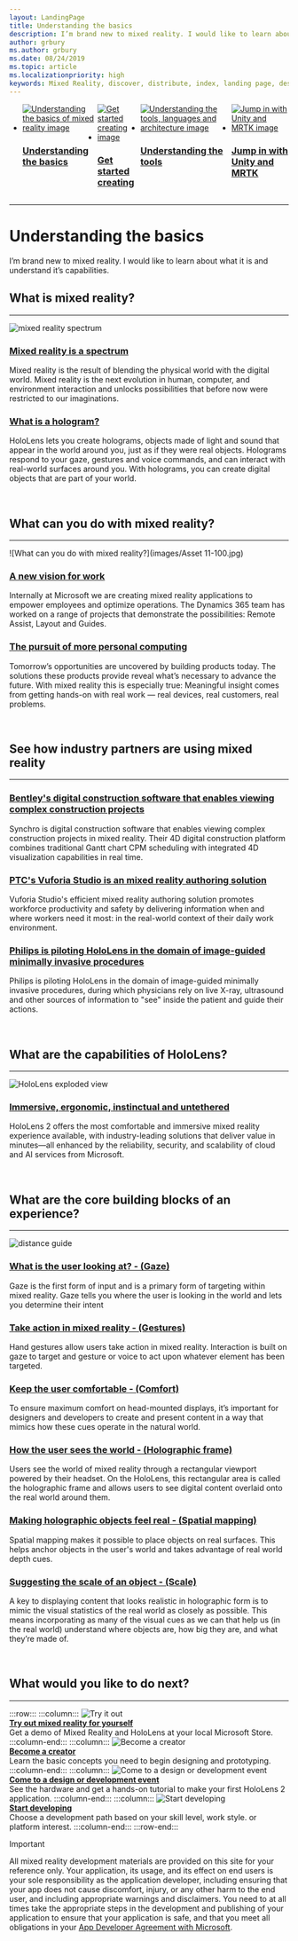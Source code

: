 ```yaml
---
layout: LandingPage
title: Understanding the basics
description: I’m brand new to mixed reality. I would like to learn about what it is and understand it’s capabilities.
author: grbury 
ms.author: grbury
ms.date: 08/24/2019
ms.topic: article
ms.localizationpriority: high
keywords: Mixed Reality, discover, distribute, index, landing page, design, development, tutorials, sample apps, fundamentals, case studies, resources, HoloLens how-to, Open source projects
---
```


<ul id="cardtypes-D" class="cardsD panelContent" style="display: flex; margin-top: 0px;">
                            <li>
                              <a href="quick-start-basic.md" target="_blank" title="Understanding the basics" data-linktype="absolute-path">
                                    <div class="cardSize">
                                        <div class="cardPadding">
                                            <div class="card">
                                                <div class="cardImageOuter">
                                                    <div class="cardImage">
                                                        <img src="images/Tile-Distribute-selected.jpg" alt="Understanding the basics of mixed reality image">
                                                    </div>
                                                </div>
                                                <div class="cardText">
                                                    <h3 class="x-hidden-focus">Understanding the basics</h3>
                                                </div>
                                            </div>
                                        </div>
                                    </div>
                                    </a>
                            </li>
                            <li>
                              <a href="quick-start-creating.md" target="_blank" title="Get started creating" data-linktype="absolute-path">
                                    <div class="cardSize">
                                        <div class="cardPadding">
                                            <div class="card">
                                                <div class="cardImageOuter">
                                                    <div class="cardImage">
                                                        <img src="images/QuickStartTile-Basics.jpg" alt="Get started creating image">
                                                    </div>
                                                </div>
                                                <div class="cardText">
                                                    <h3 class="x-hidden-focus">Get started creating</h3>
                                                </div>
                                            </div>
                                        </div>
                                    </div>
                                    </a>
                            </li>
                            <li>
                              <a href="quick-start-developer.md" target="_blank" title="Understanding the tools, languages and architecture" data-linktype="absolute-path">
                                    <div class="cardSize">
                                        <div class="cardPadding">
                                            <div class="card">
                                                <div class="cardImageOuter">
                                                    <div class="cardImage">
                                                        <img src="images/QuickStartTile-Developer.jpg" alt="Understanding the tools, languages and architecture image">
                                                    </div>
                                                </div>
                                                <div class="cardText">
                                                    <h3 class="x-hidden-focus">Understanding the tools</h3>
                                                </div>
                                            </div>
                                        </div>
                                    </div>
                                    </a>
                            </li>
                             <li>
                              <a href="quick-start-expert.md" target="_blank" title="Jump in with Unity and MRTK" data-linktype="absolute-path">
                                    <div class="cardSize">
                                        <div class="cardPadding">
                                            <div class="card">
                                                <div class="cardImageOuter">
                                                    <div class="cardImage">
                                                        <img src="images/QuickStartTile-Expert.jpg" alt="Jump in with Unity and MRTK image">
                                                    </div>
                                                </div>
                                                <div class="cardText">
                                                    <h3 class="x-hidden-focus">Jump in with Unity and MRTK</h3>
                                                </div>
                                            </div>
                                        </div>
                                    </div>
                                    </a>
                            </li>
</ul>

---

# Understanding the basics

I’m brand new to mixed reality. I would like to learn about what it is and understand it’s capabilities.

## What is mixed reality?
---

![mixed reality spectrum](images/RWtpZ1.jpeg)


### [Mixed reality is a spectrum](mixed-reality.md)

Mixed reality is the result of blending the physical world with the digital world. Mixed reality is the next evolution in human, computer, and environment interaction and unlocks possibilities that before now were restricted to our imaginations.

### [What is a hologram?](hologram.md)

HoloLens lets you create holograms, objects made of light and sound that appear in the world around you, just as if they were real objects. Holograms respond to your gaze, gestures and voice commands, and can interact with real-world surfaces around you. With holograms, you can create digital objects that are part of your world.

<br>

## What can you do with mixed reality?
---

![What can you do with mixed reality?](images/Asset 11-100.jpg)

### [A new vision for work](https://dynamics.microsoft.com/en-us/mixed-reality/overview/)

Internally at Microsoft we are creating mixed reality applications to empower employees and optimize operations. The Dynamics 365 team has worked on a range of projects that demonstrate the possibilities: Remote Assist, Layout and Guides.

### [The pursuit of more personal computing](case-study-the-pursuit-of-more-personal-computing.md)
Tomorrow’s opportunities are uncovered by building products today. The solutions these products provide reveal what’s necessary to advance the future. With mixed reality this is especially true: Meaningful insight comes from getting hands-on with real work — real devices, real customers, real problems.


<br>

## See how industry partners are using mixed reality

---

### [Bentley's digital construction software that enables viewing complex construction projects](https://binged.it/31AR3kP)

Synchro is digital construction software that enables viewing complex construction projects in mixed reality. Their 4D digital construction platform combines traditional Gantt chart CPM scheduling with integrated 4D visualization capabilities in real time.

### [PTC's Vuforia Studio is an mixed reality authoring solution](https://binged.it/31ARrjh)

Vuforia Studio's efficient mixed reality authoring solution promotes workforce productivity and safety by delivering information when and where workers need it most: in the real-world context of their daily work environment. 

### [Philips is piloting HoloLens in the domain of image-guided minimally invasive procedures](https://binged.it/31B1RiR)

Philips is piloting HoloLens in the domain of image-guided minimally invasive procedures, during which physicians rely on live X-ray, ultrasound and other sources of information to "see" inside the patient and guide their actions.

<br>

## What are the capabilities of HoloLens?

---

![HoloLens exploded view](images/HoloLens2_ExplodedView_8k.png)

### [Immersive, ergonomic, instinctual and untethered](https://www.microsoft.com/en-us/hololens/hardware)

HoloLens 2 offers the most comfortable and immersive mixed reality experience available, with industry-leading solutions that deliver value in minutes—all enhanced by the reliability, security, and scalability of cloud and AI services from Microsoft.

<br>

## What are the core building blocks of an experience?

---

![distance guide](images/text_in_unity_viewingangle.jpg)

### [What is the user looking at? - (Gaze)](gaze.md)
Gaze is the first form of input and is a primary form of targeting within mixed reality. Gaze tells you where the user is looking in the world and lets you determine their intent

### [Take action in mixed reality - (Gestures)](gestures.md)
Hand gestures allow users take action in mixed reality. Interaction is built on gaze to target and gesture or voice to act upon whatever element has been targeted.

### [Keep the user comfortable - (Comfort)](comfort.md)
To ensure maximum comfort on head-mounted displays, it’s important for designers and developers to create and present content in a way that mimics how these cues operate in the natural world.

### [How the user sees the world - (Holographic frame)](holographic-frame.md)
Users see the world of mixed reality through a rectangular viewport powered by their headset. On the HoloLens, this rectangular area is called the holographic frame and allows users to see digital content overlaid onto the real world around them.

### [Making holographic objects feel real - (Spatial mapping)](spatial-mapping.md)
Spatial mapping makes it possible to place objects on real surfaces. This helps anchor objects in the user's world and takes advantage of real world depth cues.

### [Suggesting the scale of an object - (Scale)](scale.md)
A key to displaying content that looks realistic in holographic form is to mimic the visual statistics of the real world as closely as possible. This means incorporating as many of the visual cues as we can that help us (in the real world) understand where objects are, how big they are, and what they’re made of.


<br>

## What would you like to do next?

---

:::row:::
    :::column:::
       ![Try it out](images/icon-hololensuser.jpg)<br>
        **[Try out mixed reality for yourself](https://www.microsoft.com/en-us/windows/windows-mixed-reality?icid=SSM_Search_Promo_XCat_WindowsMixedReality_CTA1#storelocator)**<br>
        Get a demo of Mixed Reality and HoloLens at your local Microsoft Store. 
    :::column-end:::
    :::column:::
        ![Become a creator](images/icon-design.jpg)<br>
         **[Become a creator](quick-start-creating.md)**<br>
        Learn the basic concepts you need to begin designing and prototyping.
    :::column-end:::
    :::column:::
        ![Come to a design or development event](images/icon-calendar.jpg)<br>
         **[Come to a design or development event](sf-academy-events.md)**<br>
        See the hardware and get a hands-on tutorial to make your first HoloLens 2 application.
    :::column-end:::
    :::column:::
        ![Start developing](images/icon-developer.jpg)<br>
         **[Start developing](quick-start-developer.md)**<br>
        Choose a development path based on your skill level, work style. or platform interest.
    :::column-end:::
:::row-end:::


>[!IMPORTANT]
>All mixed reality development materials are provided on this site for your reference only. Your application, its usage, and its effect on end users is your sole responsibility as the application developer, including ensuring that your app does not cause discomfort, injury, or any other harm to the end user, and including appropriate warnings and disclaimers. You need to at all times take the appropriate steps in the development and publishing of your application to ensure that your application is safe, and that you meet all obligations in your [App Developer Agreement with Microsoft](https://docs.microsoft.com/legal/windows/agreements/app-developer-agreement). 
